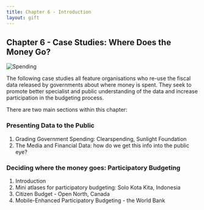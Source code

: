 ```yaml
---
title: Chapter 6 - Introduction
layout: gift
---
```


## Chapter 6 - Case Studies: Where Does the Money Go?

<img alt="Spending" src="http://farm8.staticflickr.com/7105/7274044350_4596ffd63f_m.jpg" class="inline-image" />

The following case studies all feature organisations who re-use the fiscal data released by governments about where money is spent. They seek to promote better specialist and public understanding of the data and increase participation in the budgeting process.

There are two main sections within this chapter:


### Presenting Data to the Public

1. Grading Government Spending: Clearspending, Sunlight Foundation
2. The Media and Financial Data: how do we get this info into the public eye?

### Deciding where the money goes: Participatory Budgeting

1. Introduction
2. Mini atlases for participatory budgeting: Solo Kota Kita, Indonesia
3. Citizen Budget - Open North, Canada
4. Mobile-Enhanced Participatory Budgeting - the World Bank